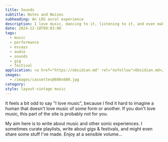 ```yaml
---
title: Sounds
subtitle: Notes and Noises
subheading: An LRG aural experience
description: I love music, dancing to it, listening to it, and even making it.
date: 2024-12-10T09:03:00
tags:
  - music
  - performance
  - essays
  - audio
  - sounds
  - gig
  - festival
application: <a href="https://obsidian.md" rel="nofollow">Obsidian.md</a>
images:
  - /images/cassettes@600x600.jpg
category: 
style: layout-vintage music
---
```


It feels a bit odd to say "I love music", because I find it hard to imagine a human that doesn't love music of some form or another. If you don't love music, this part of the site is probably not for you.

My aim here is to write about music and other sonic experiences. I sometimes curate playlists, write about gigs & festivals, and might even share some stuff I've made. Enjoy at a sensible volume&hellip;